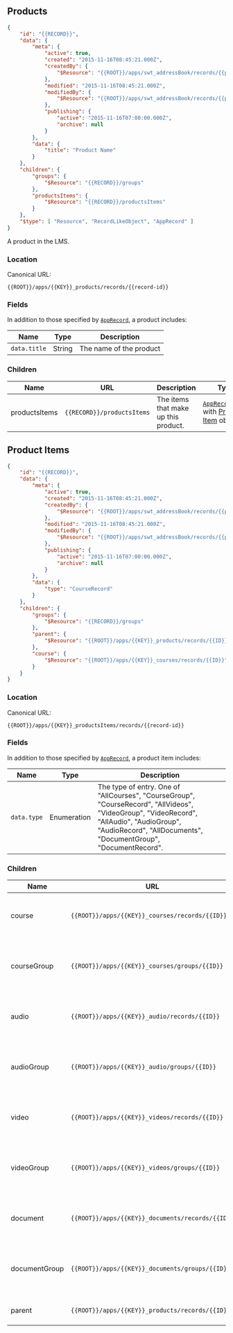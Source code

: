 ## Products

```json
{
	"id": "{{RECORD}}",
	"data": {
		"meta": {
			"active": true,
			"created": "2015-11-16T08:45:21.000Z",
			"createdBy": {
				"$Resource": "{{ROOT}}/apps/swt_addressBook/records/{{person-id}}"
			},
			"modified": "2015-11-16T08:45:21.000Z",
			"modifiedBy": {
				"$Resource": "{{ROOT}}/apps/swt_addressBook/records/{{person-id}}"
			},
			"publishing": {
				"active": "2015-11-16T07:00:00.000Z",
				"archive": null
			}
		},
		"data": {
			"title": "Product Name"
		}
	},
	"children": {
		"groups": {
			"$Resource": "{{RECORD}}/groups"
		},
		"productsItems": {
			"$Resource": "{{RECORD}}/productsItems"
		}
	},
	"$type": [ "Resource", "RecordLikeObject", "AppRecord" ]
}
```

A product in the LMS.

### Location

Canonical URL:

``{{ROOT}}/apps/{{KEY}}_products/records/{{record-id}}``

### Fields

In addition to those specified by [``AppRecord``](#record-apprecord), a product includes:

Name | Type | Description
---- | ---- | -----------
``data.title`` | String | The name of the product

### Children

Name | URL | Description | Type
--- | --- | --- | ---
productsItems | ``{{RECORD}}/productsItems`` | The items that make up this product. | [``AppRecordList``](#collection-types) with [Product Item](#product-item) objects

## Product Items

```json
{
	"id": "{{RECORD}}",
	"data": {
		"meta": {
			"active": true,
			"created": "2015-11-16T08:45:21.000Z",
			"createdBy": {
				"$Resource": "{{ROOT}}/apps/swt_addressBook/records/{{person-id}}"
			},
			"modified": "2015-11-16T08:45:21.000Z",
			"modifiedBy": {
				"$Resource": "{{ROOT}}/apps/swt_addressBook/records/{{person-id}}"
			},
			"publishing": {
				"active": "2015-11-16T07:00:00.000Z",
				"archive": null
			}
		},
		"data": {
			"type": "CourseRecord"
		}
	},
	"children": {
		"groups": {
			"$Resource": "{{RECORD}}/groups"
		},
		"parent": {
			"$Resource": "{{ROOT}}/apps/{{KEY}}_products/records/{{ID}}"
		},
		"course": {
			"$Resource": "{{ROOT}}/apps/{{KEY}}_courses/records/{{ID}}"
		}
	}
}
```

### Location

Canonical URL:

``{{ROOT}}/apps/{{KEY}}_productsItems/records/{{record-id}}``

### Fields

In addition to those specified by [``AppRecord``](#record-apprecord), a product item includes:

Name | Type | Description
--- | --- | ---
``data.type`` | Enumeration | The type of entry. One of "AllCourses", "CourseGroup", "CourseRecord", "AllVideos", "VideoGroup", "VideoRecord", "AllAudio", "AudioGroup", "AudioRecord", "AllDocuments", "DocumentGroup", "DocumentRecord".

### Children

Name | URL | Description | Type
--- | --- | --- | ---
course | ``{{ROOT}}/apps/{{KEY}}_courses/records/{{ID}}`` | The course that is attached to this product item, when ``data.type`` is 'CourseRecord'. | [``AppRecord``](#record-apprecord) from [Courses](#courses)
courseGroup | ``{{ROOT}}/apps/{{KEY}}_courses/groups/{{ID}}`` | The group of courses that is attached to this product item, when ``data.type`` is 'CourseGroup' | [``AppGroup``](#group-appgroup) from [Courses](#courses)
audio | ``{{ROOT}}/apps/{{KEY}}_audio/records/{{ID}}`` | The audio file that is attached to this product item, when ``data.type`` is 'AudioRecord'. | [``AppRecord``](#record-apprecord) from [Audio Files](#audio-files)
audioGroup | ``{{ROOT}}/apps/{{KEY}}_audio/groups/{{ID}}`` | The group of audio files that is attached to this product item, when ``data.type`` is 'AudioGroup' | [``AppGroup``](#group-appgroup) from [Audio Files](#audio-files)
video | ``{{ROOT}}/apps/{{KEY}}_videos/records/{{ID}}`` | The video that is attached to this product item, when ``data.type`` is 'VideoRecord'. | [``AppRecord``](#record-apprecord) from [Videos](#videos)
videoGroup | ``{{ROOT}}/apps/{{KEY}}_videos/groups/{{ID}}`` | The group of videos that is attached to this product item, when ``data.type`` is 'VideoGroup' | [``AppGroup``](#group-appgroup) from [Videos](#videos)
document | ``{{ROOT}}/apps/{{KEY}}_documents/records/{{ID}}`` | The document that is attached to this product item, when ``data.type`` is 'DocumentRecord'. | [``AppRecord``](#record-apprecord) from [Documents](#documents)
documentGroup | ``{{ROOT}}/apps/{{KEY}}_documents/groups/{{ID}}`` | The group of documents that is attached to this product item, when ``data.type`` is 'DocumentGroup' | [``AppGroup``](#group-appgroup) from [Documents](#documents)
parent | ``{{ROOT}}/apps/{{KEY}}_products/records/{{ID}}`` | The product that this item is attached to. | [``AppRecord``](#record-apprecord) from [Products](#products)
